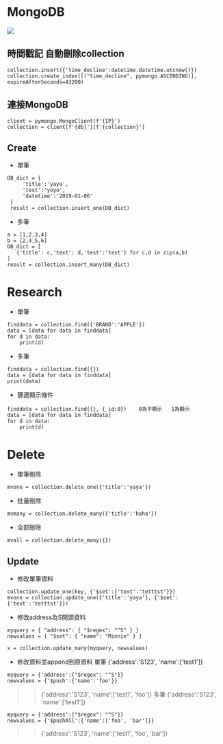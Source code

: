 # MongoDB
<img  src="https://upload.wikimedia.org/wikipedia/commons/thumb/0/00/Mongodb.png/1200px-Mongodb.png"></img>
## 時間戳記  自動刪除collection  
```
collection.insert({'time_decline':datetime.datetime.utcnow()})  
collection.create_index([("time_decline", pymongo.ASCENDING)], expireAfterSeconds=43200)   
```
## 連接MongoDB   
```
client = pymongo.MongoClient(f'{IP}')  
collection = client[f'{db}'][f'{collection}']  
```
## Create
- 單筆
```
DB_dict = {
     'title':'yaya',
     'text':'yoyo',
     'datetime':'2019-01-06'
 }
 result = collection.insert_one(DB_dict)
```
- 多筆
```
a = [1,2,3,4]
b = [2,4,5,6]
DB_dict = [
   {'title': c,'text': d,'test':'test'} for c,d in zip(a,b)
]
result = collection.insert_many(DB_dict)
```
# Research
- 單筆
```
finddata = collection.find({'BRAND':'APPLE'})
data = [data for data in finddata]
for d in data:
    print(d)
```
- 多筆
```
finddata = collection.find({})
data = [data for data in finddata]
print(data)
```
- 篩選顯示條件
```
finddata = collection.find({}, {_id:0})    0為不顯示   1為顯示
data = [data for data in finddata]
for d in data:
    print(d)
```
# Delete
- 單筆刪除
```
mvone = collection.delete_one({'title':'yaya'})
```
- 批量刪除
```
mvmany = collection.delete_many({'title':'haha'})
```
- 全部刪除
```
mvall = collection.delete_many({})
```
## Update
- 修改單筆資料
```
collection.update_one(key, {'$set':{'text':'tetttst'}})
mvone = collection.update_one({'title':'yaya'}, {'$set':{'text':'tetttst'}})
```
- 修改address為S開頭資料
```
myquery = { "address": { "$regex": "^S" } }
newvalues = { "$set": { "name": "Minnie" } }

x = collection.update_many(myquery, newvalues)
```
- 修改資料並append到原資料
單筆
{'address':'S123', 'name':['test1']}
```
myquery = {'address':{"$regex": "^S"}}
newvalues = {'$push':{'name':'foo'}}
```
>> {'address':'S123', 'name':['test1', 'foo']}
多筆
{'address':'S123', 'name':['test1']}
```
myquery = {'address':{"$regex": "^S"}}
newvalues = {'$pushAll':{'name':['foo', 'bar']}}
```
>> {'address':'S123', 'name':['test1', 'foo', 'bar']}
